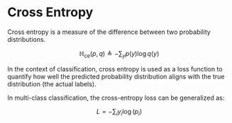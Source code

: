 # Cross Entropy

Cross entropy is a measure of the difference between two probability distributions.

$$
\mathbb{H}_{\text{ce}}(p, q) \triangleq -\sum_{y} p(y) \log q(y)
$$

In the context of classification, cross entropy is used as a loss function to quantify how well the predicted probability distribution aligns with the true distribution (the actual labels).

In multi-class classification, the cross-entropy loss can be generalized as:

$$
L = - \sum_{i} y_i \log(p_i)
$$
